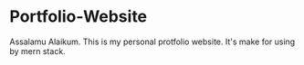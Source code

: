 # Portfolio-Website
Assalamu Alaikum. This is my personal protfolio website. It's make for using by mern stack.
